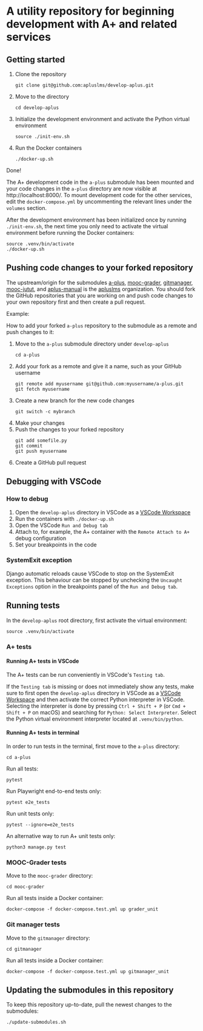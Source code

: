 # A utility repository for beginning development with A+ and related services

## Getting started

1. Clone the repository
    ```
    git clone git@github.com:apluslms/develop-aplus.git
    ```
2. Move to the directory
    ```
    cd develop-aplus
    ```
3. Initialize the development environment and activate the Python virtual environment
    ```
    source ./init-env.sh
    ```
4. Run the Docker containers
    ```
    ./docker-up.sh
    ```

Done!

The A+ development code in the `a-plus` submodule has been mounted and your code changes in the `a-plus`
directory are now visible at http://localhost:8000/. To mount development code for the other services, edit the
`docker-compose.yml` by uncommenting the relevant lines under the `volumes` section.

After the development environment has been initialized once by running `./init-env.sh`,
the next time you only need to activate the virtual environment before running the Docker containers:

```
source .venv/bin/activate
./docker-up.sh
```

## Pushing code changes to your forked repository

The upstream/origin for the submodules [a-plus](https://github.com/apluslms/a-plus),
[mooc-grader](https://github.com/apluslms/mooc-grader), [gitmanager](https://github.com/apluslms/gitmanager),
[mooc-jutut](https://github.com/apluslms/mooc-jutut), and [aplus-manual](https://github.com/apluslms/aplus-manual)
is the [apluslms](https://github.com/apluslms) organization. You should fork the GitHub repositories that you are
working on and push code changes to your own repository first and then create a pull request.

Example:

How to add your forked `a-plus` repository to the submodule as a remote and push changes to it:

1. Move to the `a-plus` submodule directory under `develop-aplus`
    ```
    cd a-plus
    ```
2. Add your fork as a remote and give it a name, such as your GitHub username
    ```
    git remote add myusername git@github.com:myusername/a-plus.git
    git fetch myusername
    ```
3. Create a new branch for the new code changes
    ```
    git switch -c mybranch
    ```
4. Make your changes
5. Push the changes to your forked repository
    ```
    git add somefile.py
    git commit
    git push myusername
    ```
6. Create a GitHub pull request

## Debugging with VSCode

### How to debug

1. Open the `develop-aplus` directory in VSCode as a [VSCode Workspace](https://code.visualstudio.com/docs/editor/workspaces)
2. Run the containers with `./docker-up.sh`
3. Open the VSCode `Run and Debug tab`
4. Attach to, for example, the A+ container with the `Remote Attach to A+` debug configuration
5. Set your breakpoints in the code

### SystemExit exception

Django automatic reloads cause VSCode to stop on the SystemExit exception. This behaviour can be stopped by unchecking
the `Uncaught Exceptions` option in the breakpoints panel of the `Run and Debug tab`.

## Running tests

In the `develop-aplus` root directory, first activate the virtual environment:
```
source .venv/bin/activate
```

### A+ tests

#### Running A+ tests in VSCode

The A+ tests can be run conveniently in VSCode's `Testing tab`.

If the `Testing tab` is missing or does not immediately show any tests, make sure to first open the
`develop-aplus` directory in VSCode as a [VSCode Workspace](https://code.visualstudio.com/docs/editor/workspaces)
and then activate the correct Python interpreter in VSCode.
Selecting the interpreter is done by pressing `Ctrl + Shift + P` (or `Cmd + Shift + P` on macOS) and searching for
`Python: Select Interpreter`. Select the Python virtual environment interpreter located at `.venv/bin/python`.

#### Running A+ tests in terminal

In order to run tests in the terminal, first move to the `a-plus` directory:
```
cd a-plus
```

Run all tests:
```
pytest
```

Run Playwright end-to-end tests only:
```
pytest e2e_tests
```

Run unit tests only:
```
pytest --ignore=e2e_tests
```

An alternative way to run A+ unit tests only:
```
python3 manage.py test
```

### MOOC-Grader tests

Move to the `mooc-grader` directory:
```
cd mooc-grader
```

Run all tests inside a Docker container:
```
docker-compose -f docker-compose.test.yml up grader_unit
```

### Git manager tests

Move to the `gitmanager` directory:
```
cd gitmanager
```

Run all tests inside a Docker container:
```
docker-compose -f docker-compose.test.yml up gitmanager_unit
```

## Updating the submodules in this repository

To keep this repository up-to-date, pull the newest changes to the submodules:
```
./update-submodules.sh
```
